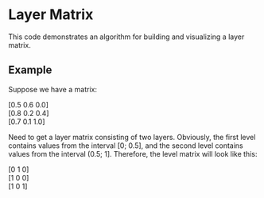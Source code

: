 # Layer Matrix
This code demonstrates an algorithm for building and visualizing a layer matrix.

## Example
Suppose we have a matrix:

[0.5  0.6  0.0]  
[0.8  0.2  0.4]  
[0.7  0.1  1.0]

Need to get a layer matrix consisting of two layers. Obviously, the first level contains values from the interval [0; 0.5], and the second level contains values from the interval (0.5; 1].
Therefore, the level matrix will look like this:

[0  1  0]  
[1  0  0]  
[1  0  1]
